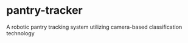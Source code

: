 # pantry-tracker

A robotic pantry tracking system utilizing camera-based classification technology
